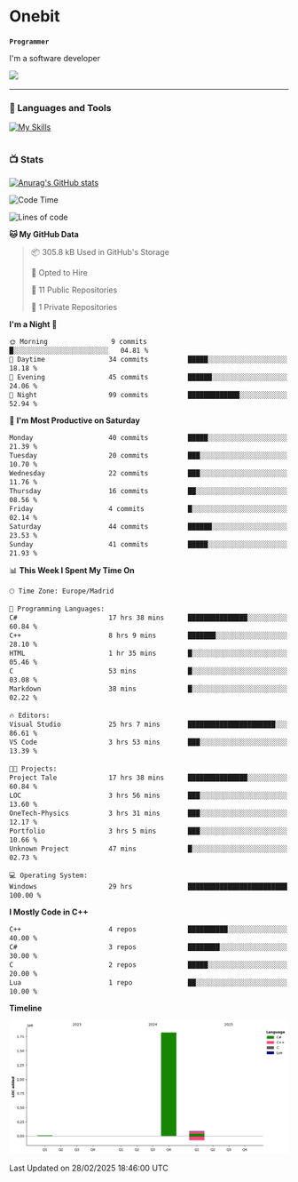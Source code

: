 # Onebit

**`Programmer`**

I'm a software developer

   ![](https://komarev.com/ghpvc/?username=onebit5&color=blueviolet)

---

### 🧰 Languages and Tools

[![My Skills](https://skillicons.dev/icons?i=cpp,c,cs,java,lua,unity,git,linux,github,discord,vscode,visualstudio)](https://skillicons.dev)
<br />

#

### 📺 Stats
[![Anurag's GitHub stats](https://github-readme-stats.vercel.app/api?username=onebit5&show_icons=true&theme=radical)](https://github.com/anuraghazra/github-readme-stats)                
<!--START_SECTION:waka-->
![Code Time](http://img.shields.io/badge/Code%20Time-116%20hrs%206%20mins-blue)

![Lines of code](https://img.shields.io/badge/From%20Hello%20World%20I%27ve%20Written-1.9%20million%20lines%20of%20code-blue)

**🐱 My GitHub Data** 

> 📦 305.8 kB Used in GitHub's Storage 
 > 
> 💼 Opted to Hire
 > 
> 📜 11 Public Repositories 
 > 
> 🔑 1 Private Repositories 
 > 
**I'm a Night 🦉** 

```text
🌞 Morning                9 commits           █░░░░░░░░░░░░░░░░░░░░░░░░   04.81 % 
🌆 Daytime                34 commits          █████░░░░░░░░░░░░░░░░░░░░   18.18 % 
🌃 Evening                45 commits          ██████░░░░░░░░░░░░░░░░░░░   24.06 % 
🌙 Night                  99 commits          █████████████░░░░░░░░░░░░   52.94 % 
```
📅 **I'm Most Productive on Saturday** 

```text
Monday                   40 commits          █████░░░░░░░░░░░░░░░░░░░░   21.39 % 
Tuesday                  20 commits          ███░░░░░░░░░░░░░░░░░░░░░░   10.70 % 
Wednesday                22 commits          ███░░░░░░░░░░░░░░░░░░░░░░   11.76 % 
Thursday                 16 commits          ██░░░░░░░░░░░░░░░░░░░░░░░   08.56 % 
Friday                   4 commits           █░░░░░░░░░░░░░░░░░░░░░░░░   02.14 % 
Saturday                 44 commits          ██████░░░░░░░░░░░░░░░░░░░   23.53 % 
Sunday                   41 commits          █████░░░░░░░░░░░░░░░░░░░░   21.93 % 
```


📊 **This Week I Spent My Time On** 

```text
🕑︎ Time Zone: Europe/Madrid

💬 Programming Languages: 
C#                       17 hrs 38 mins      ███████████████░░░░░░░░░░   60.84 % 
C++                      8 hrs 9 mins        ███████░░░░░░░░░░░░░░░░░░   28.10 % 
HTML                     1 hr 35 mins        █░░░░░░░░░░░░░░░░░░░░░░░░   05.46 % 
C                        53 mins             █░░░░░░░░░░░░░░░░░░░░░░░░   03.08 % 
Markdown                 38 mins             █░░░░░░░░░░░░░░░░░░░░░░░░   02.22 % 

🔥 Editors: 
Visual Studio            25 hrs 7 mins       ██████████████████████░░░   86.61 % 
VS Code                  3 hrs 53 mins       ███░░░░░░░░░░░░░░░░░░░░░░   13.39 % 

🐱‍💻 Projects: 
Project Tale             17 hrs 38 mins      ███████████████░░░░░░░░░░   60.84 % 
LOC                      3 hrs 56 mins       ███░░░░░░░░░░░░░░░░░░░░░░   13.60 % 
OneTech-Physics          3 hrs 31 mins       ███░░░░░░░░░░░░░░░░░░░░░░   12.17 % 
Portfolio                3 hrs 5 mins        ███░░░░░░░░░░░░░░░░░░░░░░   10.66 % 
Unknown Project          47 mins             █░░░░░░░░░░░░░░░░░░░░░░░░   02.73 % 

💻 Operating System: 
Windows                  29 hrs              █████████████████████████   100.00 % 
```

**I Mostly Code in C++** 

```text
C++                      4 repos             ██████████░░░░░░░░░░░░░░░   40.00 % 
C#                       3 repos             ████████░░░░░░░░░░░░░░░░░   30.00 % 
C                        2 repos             █████░░░░░░░░░░░░░░░░░░░░   20.00 % 
Lua                      1 repo              ██░░░░░░░░░░░░░░░░░░░░░░░   10.00 % 
```



**Timeline**

![Lines of Code chart](https://raw.githubusercontent.com/Onebit5/Onebit5/main/assets/bar_graph.png)


 Last Updated on 28/02/2025 18:46:00 UTC
<!--END_SECTION:waka-->
